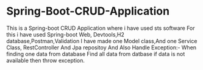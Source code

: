 # Spring-Boot-CRUD-Application
This is a Spring-boot CRUD Application where i have used sts software
For this i have used Spring-boot Web,
Devtools,H2 database,Postman,Validation
I have made one Model class,And one Service Class, RestController And Jpa repositoy
And Also Handle Exception:- When finding one data from database
Find all data from datbase
if data is not available then throw exception.
